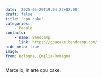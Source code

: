 ```yaml
---
date: '2025-05-20T19:04:22+02:00'
draft: false
title: 'cpu_cake'
categories:
    - People
contacts:
    - name: Bandcamp
      link: https://cpucake.bandcamp.com/
hide_meta: true
image: 
from: Bologna, Emilia-Romagna
---
```

Marcello, in arte cpu_cake.
